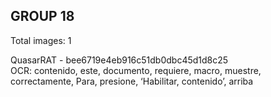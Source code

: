 ## GROUP 18
Total images: 1  

QuasarRAT - bee6719e4eb916c51db0dbc45d1d8c25  
OCR: contenido, este, documento, requiere, macro, muestre, correctamente, Para, presione, ‘Habilitar, contenido’, arriba  

